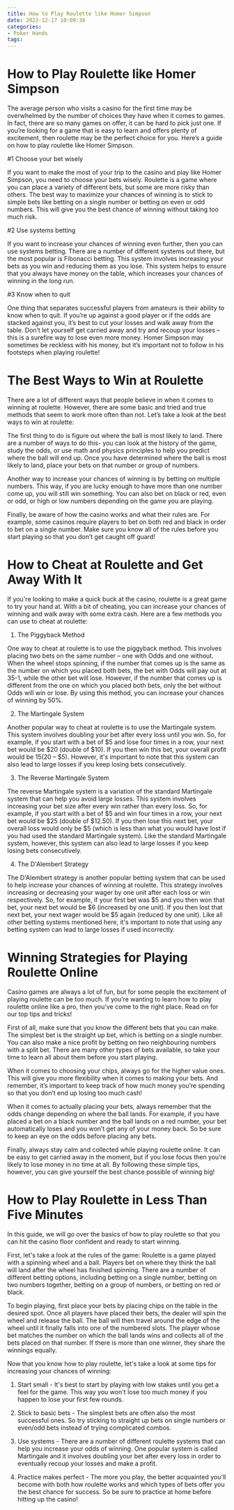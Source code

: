 ```yaml
---
title: How to Play Roulette like Homer Simpson
date: 2022-12-17 10:09:38
categories:
- Poker Hands
tags:
---
```



#  How to Play Roulette like Homer Simpson

The average person who visits a casino for the first time may be overwhelmed by the number of choices they have when it comes to games. In fact, there are so many games on offer, it can be hard to pick just one. If you’re looking for a game that is easy to learn and offers plenty of excitement, then roulette may be the perfect choice for you. Here’s a guide on how to play roulette like Homer Simpson.

#1 Choose your bet wisely

If you want to make the most of your trip to the casino and play like Homer Simpson, you need to choose your bets wisely. Roulette is a game where you can place a variety of different bets, but some are more risky than others. The best way to maximize your chances of winning is to stick to simple bets like betting on a single number or betting on even or odd numbers. This will give you the best chance of winning without taking too much risk.

#2 Use systems betting

If you want to increase your chances of winning even further, then you can use systems betting. There are a number of different systems out there, but the most popular is Fibonacci betting. This system involves increasing your bets as you win and reducing them as you lose. This system helps to ensure that you always have money on the table, which increases your chances of winning in the long run.

#3 Know when to quit

One thing that separates successful players from amateurs is their ability to know when to quit. If you’re up against a good player or if the odds are stacked against you, it’s best to cut your losses and walk away from the table. Don’t let yourself get carried away and try and recoup your losses – this is a surefire way to lose even more money. Homer Simpson may sometimes be reckless with his money, but it’s important not to follow in his footsteps when playing roulette!

#  The Best Ways to Win at Roulette

There are a lot of different ways that people believe in when it comes to winning at roulette. However, there are some basic and tried and true methods that seem to work more often than not. Let’s take a look at the best ways to win at roulette:

The first thing to do is figure out where the ball is most likely to land. There are a number of ways to do this- you can look at the history of the game, study the odds, or use math and physics principles to help you predict where the ball will end up. Once you have determined where the ball is most likely to land, place your bets on that number or group of numbers.

Another way to increase your chances of winning is by betting on multiple numbers. This way, if you are lucky enough to have more than one number come up, you will still win something. You can also bet on black or red, even or odd, or high or low numbers depending on the game you are playing.

Finally, be aware of how the casino works and what their rules are. For example, some casinos require players to bet on both red and black in order to bet on a single number. Make sure you know all of the rules before you start playing so that you don’t get caught off guard!

#  How to Cheat at Roulette and Get Away With It

If you're looking to make a quick buck at the casino, roulette is a great game to try your hand at. With a bit of cheating, you can increase your chances of winning and walk away with some extra cash. Here are a few methods you can use to cheat at roulette:

1. The Piggyback Method

One way to cheat at roulette is to use the piggyback method. This involves placing two bets on the same number – one with Odds and one without. When the wheel stops spinning, if the number that comes up is the same as the number on which you placed both bets, the bet with Odds will pay out at 35-1, while the other bet will lose. However, if the number that comes up is different from the one on which you placed both bets, only the bet without Odds will win or lose. By using this method, you can increase your chances of winning by 50%.

2. The Martingale System

Another popular way to cheat at roulette is to use the Martingale system. This system involves doubling your bet after every loss until you win. So, for example, if you start with a bet of $5 and lose four times in a row, your next bet would be $20 (double of $10). If you then win this bet, your overall profit would be $15 ($20 – $5). However, it's important to note that this system can also lead to large losses if you keep losing bets consecutively.

3. The Reverse Martingale System

The reverse Martingale system is a variation of the standard Martingale system that can help you avoid large losses. This system involves increasing your bet size after every win rather than every loss. So, for example, if you start with a bet of $5 and win four times in a row, your next bet would be $25 (double of $12.50). If you then lose this next bet, your overall loss would only be $5 (which is less than what you would have lost if you had used the standard Martingale system). Like the standard Martingale system, however, this system can also lead to large losses if you keep losing bets consecutively.

4. The D'Alembert Strategy

The D'Alembert strategy is another popular betting system that can be used to help increase your chances of winning at roulette. This strategy involves increasing or decreasing your wager by one unit after each loss or win respectively. So, for example, if your first bet was $5 and you then won that bet, your next bet would be $6 (increased by one unit). If you then lost that next bet, your next wager would be $5 again (reduced by one unit). Like all other betting systems mentioned here, it's important to note that using any betting system can lead to large losses if used incorrectly.

# Winning Strategies for Playing Roulette Online

Casino games are always a lot of fun, but for some people the excitement of playing roulette can be too much. If you’re wanting to learn how to play roulette online like a pro, then you’ve come to the right place. Read on for our top tips and tricks!

First of all, make sure that you know the different bets that you can make. The simplest bet is the straight up bet, which is betting on a single number. You can also make a nice profit by betting on two neighbouring numbers with a split bet. There are many other types of bets available, so take your time to learn all about them before you start playing.

When it comes to choosing your chips, always go for the higher value ones. This will give you more flexibility when it comes to making your bets. And remember, it’s important to keep track of how much money you’re spending so that you don’t end up losing too much cash!

When it comes to actually placing your bets, always remember that the odds change depending on where the ball lands. For example, if you have placed a bet on a black number and the ball lands on a red number, your bet automatically loses and you won’t get any of your money back. So be sure to keep an eye on the odds before placing any bets.

Finally, always stay calm and collected while playing roulette online. It can be easy to get carried away in the moment, but if you lose focus then you’re likely to lose money in no time at all. By following these simple tips, however, you can give yourself the best chance possible of winning big!

# How to Play Roulette in Less Than Five Minutes

In this guide, we will go over the basics of how to play roulette so that you can hit the casino floor confident and ready to start winning.

First, let's take a look at the rules of the game: Roulette is a game played with a spinning wheel and a ball. Players bet on where they think the ball will land after the wheel has finished spinning. There are a number of different betting options, including betting on a single number, betting on two numbers together, betting on a group of numbers, or betting on red or black.

To begin playing, first place your bets by placing chips on the table in the desired spot. Once all players have placed their bets, the dealer will spin the wheel and release the ball. The ball will then travel around the edge of the wheel until it finally falls into one of the numbered slots. The player whose bet matches the number on which the ball lands wins and collects all of the bets placed on that number. If there is more than one winner, they share the winnings equally.

Now that you know how to play roulette, let's take a look at some tips for increasing your chances of winning:

1) Start small - It's best to start by playing with low stakes until you get a feel for the game. This way you won't lose too much money if you happen to lose your first few rounds.

2) Stick to basic bets - The simplest bets are often also the most successful ones. So try sticking to straight up bets on single numbers or even/odd bets instead of trying complicated combos.

3) Use systems - There are a number of different roulette systems that can help you increase your odds of winning. One popular system is called Martingale and it involves doubling your bet after every loss in order to eventually recoup your losses and make a profit.

4) Practice makes perfect - The more you play, the better acquainted you'll become with both how roulette works and which types of bets offer you the best chance for success. So be sure to practice at home before hitting up the casino!